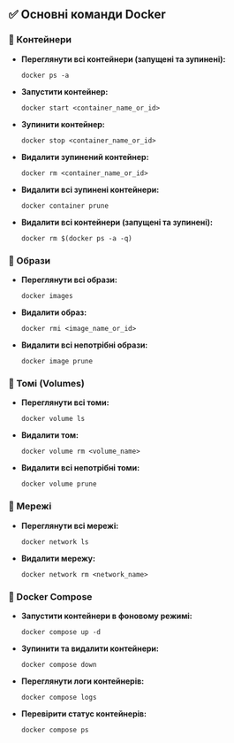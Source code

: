 ## ✅ Основні команди Docker

### 🔹 Контейнери

-   **Переглянути всі контейнери (запущені та зупинені):**
    
    `docker ps -a` 
    
-   **Запустити контейнер:**
    
    `docker start <container_name_or_id>` 
    
-   **Зупинити контейнер:**
    
    `docker stop <container_name_or_id>` 
    
-   **Видалити зупинений контейнер:**
    
    `docker rm <container_name_or_id>` 
    
-   **Видалити всі зупинені контейнери:**
    
    `docker container prune` 
    
-   **Видалити всі контейнери (запущені та зупинені):**
    
    `docker rm $(docker ps -a -q)` 
    

### 🔹 Образи

-   **Переглянути всі образи:**
    
    `docker images` 
    
-   **Видалити образ:**
    
    `docker rmi <image_name_or_id>` 
    
-   **Видалити всі непотрібні образи:**
    
    `docker image prune` 
    

### 🔹 Томі (Volumes)

-   **Переглянути всі томи:**
    
    `docker volume ls` 
    
-   **Видалити том:**
    
    `docker volume rm <volume_name>` 
    
-   **Видалити всі непотрібні томи:**
    
    `docker volume prune` 
    

### 🔹 Мережі

-   **Переглянути всі мережі:**
    
    `docker network ls` 
    
-   **Видалити мережу:**
    
    `docker network rm <network_name>` 
    

### 🔹 Docker Compose

-   **Запустити контейнери в фоновому режимі:**
    
    `docker compose up -d` 
    
-   **Зупинити та видалити контейнери:**
    
    `docker compose down` 
    
-   **Переглянути логи контейнерів:**
    
    `docker compose logs` 
    
-   **Перевірити статус контейнерів:**
    
    `docker compose ps`
